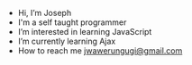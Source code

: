 - Hi, I’m Joseph
- I'm a self taught programmer 
- I’m interested in learning JavaScript 
- I’m currently learning Ajax 
- How to reach me jwawerungugi@gmail.com


